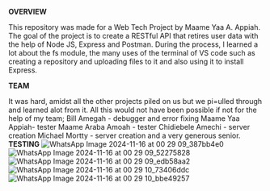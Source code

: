 **OVERVIEW**

This repository was made for a Web Tech Project by Maame Yaa A. Appiah. The goal of the project is to create a RESTful API that retires user data with the help of Node JS, Express and Postman. During the process, I learned a lot about the fs module, the many uses of the terminal of VS code such as creating a repository and uploading files to it and also using it to install Express. 

**TEAM**

It was hard, amidst all the other projects piled on us but we pi=ulled through and learned alot from it.
All this would not have been possible if not for the help of my team;
Bill Amegah - debugger and error fixing
Maame Yaa Appiah- tester
Maame Araba Amoah - tester
Chidiebele Amechi - server creation
Michael Mortty -  server creation
and a very generous senior.
**TESTING**
![WhatsApp Image 2024-11-16 at 00 29 09_387bb4e0](https://github.com/user-attachments/assets/5cecf86c-4f65-46a0-b496-c56f840712ee)
![WhatsApp Image 2024-11-16 at 00 29 09_52275828](https://github.com/user-attachments/assets/64ec9c27-caea-44bf-9cfd-1860e40cfacf)
![WhatsApp Image 2024-11-16 at 00 29 09_edb58aa2](https://github.com/user-attachments/assets/3a28a274-47ce-4017-8782-919d9874227d)
![WhatsApp Image 2024-11-16 at 00 29 10_73406ddc](https://github.com/user-attachments/assets/2d424366-d029-4b11-b499-83378012a80a)
![WhatsApp Image 2024-11-16 at 00 29 10_bbe49257](https://github.com/user-attachments/assets/ff021770-8930-4486-88f0-5d6e1ba5b5c5)
